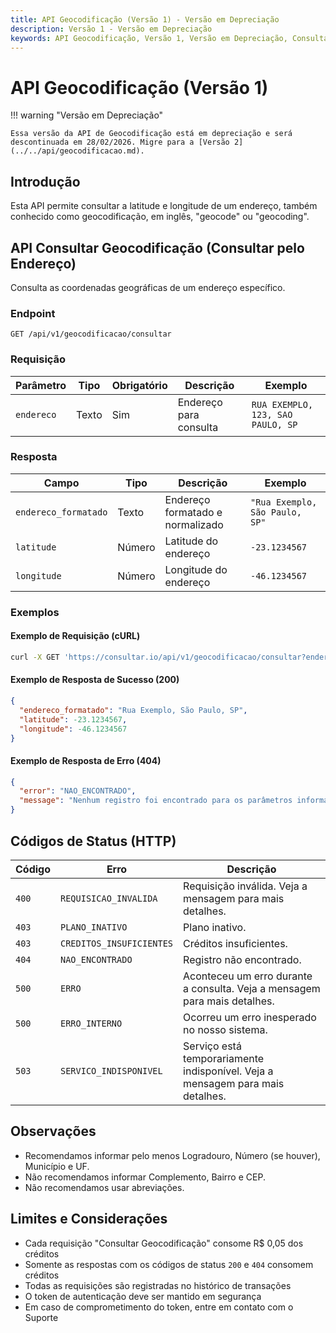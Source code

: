 ```yaml
---
title: API Geocodificação (Versão 1) - Versão em Depreciação
description: Versão 1 - Versão em Depreciação
keywords: API Geocodificação, Versão 1, Versão em Depreciação, Consultar.IO, Consultar IO
---
```


# API Geocodificação (Versão 1)

!!! warning "Versão em Depreciação"

    Essa versão da API de Geocodificação está em depreciação e será descontinuada em 28/02/2026. Migre para a [Versão 2](../../api/geocodificacao.md).

## Introdução

Esta API permite consultar a latitude e longitude de um endereço, também conhecido como geocodificação, em inglês, "geocode" ou "geocoding".

## API Consultar Geocodificação (Consultar pelo Endereço)

Consulta as coordenadas geográficas de um endereço específico.

### Endpoint

`GET /api/v1/geocodificacao/consultar`

### Requisição

| Parâmetro | Tipo | Obrigatório | Descrição | Exemplo |
| --- | --- | --- | --- | --- |
| `endereco` | Texto | Sim | Endereço para consulta | `RUA EXEMPLO, 123, SAO PAULO, SP` |

### Resposta

| Campo | Tipo | Descrição | Exemplo |
| --- | --- | --- | --- |
| `endereco_formatado` | Texto | Endereço formatado e normalizado | `"Rua Exemplo, São Paulo, SP"` |
| `latitude` | Número | Latitude do endereço | `-23.1234567` |
| `longitude` | Número | Longitude do endereço | `-46.1234567` |

### Exemplos

#### Exemplo de Requisição (cURL)

```bash
curl -X GET 'https://consultar.io/api/v1/geocodificacao/consultar?endereco=RUA+EXEMPLO,+123,SAO+PAULO,+SP' -H 'Authorization: Token <seu-token>'
```

#### Exemplo de Resposta de Sucesso (200)

```json
{
  "endereco_formatado": "Rua Exemplo, São Paulo, SP",
  "latitude": -23.1234567,
  "longitude": -46.1234567
}
```

#### Exemplo de Resposta de Erro (404)

```json
{
  "error": "NAO_ENCONTRADO",
  "message": "Nenhum registro foi encontrado para os parâmetros informados."
}
```

## Códigos de Status (HTTP)

| Código | Erro | Descrição |
| --- | --- | --- |
| `400` | `REQUISICAO_INVALIDA` | Requisição inválida. Veja a mensagem para mais detalhes. |
| `403` | `PLANO_INATIVO` | Plano inativo. |
| `403` | `CREDITOS_INSUFICIENTES` | Créditos insuficientes. |
| `404` | `NAO_ENCONTRADO` | Registro não encontrado. |
| `500` | `ERRO` | Aconteceu um erro durante a consulta. Veja a mensagem para mais detalhes. |
| `500` | `ERRO_INTERNO` | Ocorreu um erro inesperado no nosso sistema. |
| `503` | `SERVICO_INDISPONIVEL` | Serviço está temporariamente indisponível. Veja a mensagem para mais detalhes. |

## Observações

- Recomendamos informar pelo menos Logradouro, Número (se houver), Município e UF.
- Não recomendamos informar Complemento, Bairro e CEP.
- Não recomendamos usar abreviações.

## Limites e Considerações

- Cada requisição "Consultar Geocodificação" consome R$ 0,05 dos créditos
- Somente as respostas com os códigos de status `200` e `404` consomem créditos
- Todas as requisições são registradas no histórico de transações
- O token de autenticação deve ser mantido em segurança
- Em caso de comprometimento do token, entre em contato com o Suporte
